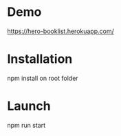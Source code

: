 # Demo

https://hero-booklist.herokuapp.com/

# Installation

npm install on root folder

# Launch

npm run start
